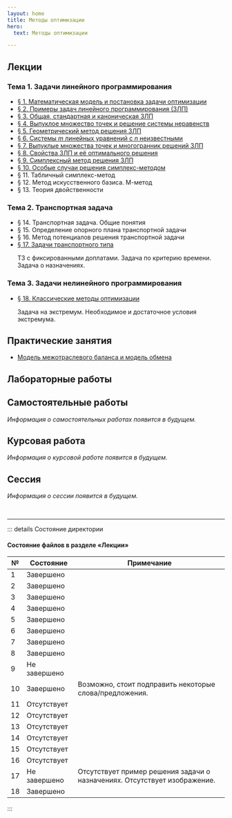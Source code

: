 ```yaml
---
layout: home
title: Методы оптимизации
hero:
  text: Методы оптимизации

---
```


## Лекции

### Тема 1. Задачи линейного программирования

* [§ 1. Математическая модель и постановка задачи оптимизации](./2025/lectures/01/)
* [§ 2. Примеры задач линейного программирования (ЗЛП)](./2025/lectures/02/)
* [§ 3. Общая, стандартная и каноническая ЗЛП](./2025/lectures/03/)
* [§ 4. Выпуклое множество точек и решение системы неравенств](./2025/lectures/04/)
* [§ 5. Геометрический метод решения ЗЛП](./2025/lectures/05/)
* [§ 6. Системы *m* линейных уравнений с *n* неизвестными](./2025/lectures/06/)
* [§ 7. Выпуклые множества точек и многогранник решений ЗЛП](./2025/lectures/07/)
* [§ 8. Свойства ЗЛП и её оптимального решения](./2025/lectures/08/)
* [§ 9. Симплексный метод решения ЗЛП](./2025/lectures/09/)
* [§ 10. Особые случаи решения симплекс-методом](./2025/lectures/10/)
* § 11. Табличный симплекс-метод
* § 12. Метод искусственного базиса. М-метод
* § 13. Теория двойственности

### Тема 2. Транспортная задача

* § 14. Транспортная задача. Общие понятия
* § 15. Определение опорного плана транспортной задачи
* § 16. Метод потенциалов решения транспортной задачи
* [§ 17. Задачи транспортного типа](./2025/lectures/17/)<p class="subtext">ТЗ с фиксированными доплатами. Задача по критерию времени. Задача о назначениях.</p>

### Тема 3. Задачи нелинейного программирования

* [§ 18. Классические методы оптимизации](./2025/lectures/18/)<p class="subtext">Задача на экстремум. Необходимое и достаточное условия экстремума.</p>

## Практические занятия

* [Модель межотраслевого баланса и модель обмена](./2025/practice/02/)

## Лабораторные работы

## Самостоятельные работы
*Информация о самостоятельных работах появится в будущем.*

## Курсовая работа
*Информация о курсовой работе появится в будущем.*

## Сессия
*Информация о сессии появится в будущем.*

<br />

---

::: details Состояние директории

#### Состояние файлов в разделе «Лекции»

| № | Состояние | Примечание |
|-|-|-|
| 1 | Завершено | |
| 2 | Завершено | |
| 3 | Завершено | |
| 4 | Завершено | |
| 5 | Завершено | |
| 6 | Завершено | |
| 7 | Завершено | |
| 8 | Завершено | |
| 9 | Не завершено | |
| 10 | Завершено | Возможно, стоит подправить некоторые слова/предложения. |
| 11 | Отсутствует | |
| 12 | Отсутствует | |
| 13 | Отсутствует | |
| 14 | Отсутствует | |
| 15 | Отсутствует | |
| 16 | Отсутствует | |
| 17 | Не завершено | Отсутствует пример решения задачи о назначениях. Отсутствует изображение. |
| 18 | Завершено | |
:::